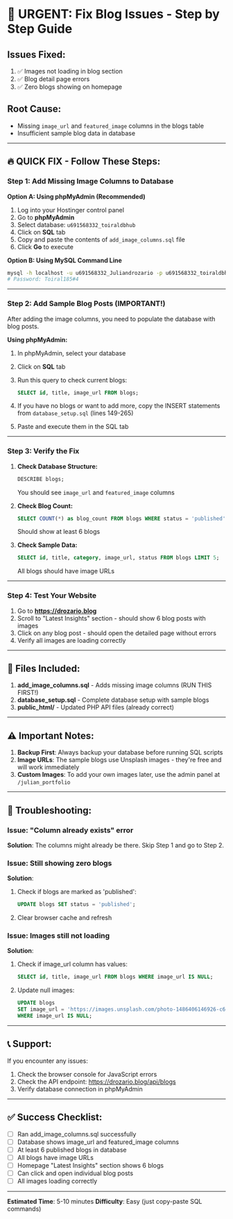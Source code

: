 # 🚨 URGENT: Fix Blog Issues - Step by Step Guide

## Issues Fixed:
1. ✅ Images not loading in blog section
2. ✅ Blog detail page errors
3. ✅ Zero blogs showing on homepage

## Root Cause:
- Missing `image_url` and `featured_image` columns in the blogs table
- Insufficient sample blog data in database

---

## 🔥 QUICK FIX - Follow These Steps:

### Step 1: Add Missing Image Columns to Database

**Option A: Using phpMyAdmin (Recommended)**

1. Log into your Hostinger control panel
2. Go to **phpMyAdmin**
3. Select database: `u691568332_toiraldbhub`
4. Click on **SQL** tab
5. Copy and paste the contents of `add_image_columns.sql` file
6. Click **Go** to execute

**Option B: Using MySQL Command Line**

```bash
mysql -h localhost -u u691568332_Juliandrozario -p u691568332_toiraldbhub < add_image_columns.sql
# Password: Toiral185#4
```

---

### Step 2: Add Sample Blog Posts (IMPORTANT!)

After adding the image columns, you need to populate the database with blog posts.

**Using phpMyAdmin:**

1. In phpMyAdmin, select your database
2. Click on **SQL** tab
3. Run this query to check current blogs:
   ```sql
   SELECT id, title, image_url FROM blogs;
   ```

4. If you have no blogs or want to add more, copy the INSERT statements from `database_setup.sql` (lines 149-265)
5. Paste and execute them in the SQL tab

---

### Step 3: Verify the Fix

1. **Check Database Structure:**
   ```sql
   DESCRIBE blogs;
   ```
   You should see `image_url` and `featured_image` columns

2. **Check Blog Count:**
   ```sql
   SELECT COUNT(*) as blog_count FROM blogs WHERE status = 'published';
   ```
   Should show at least 6 blogs

3. **Check Sample Data:**
   ```sql
   SELECT id, title, category, image_url, status FROM blogs LIMIT 5;
   ```
   All blogs should have image URLs

---

### Step 4: Test Your Website

1. Go to **https://drozario.blog**
2. Scroll to "Latest Insights" section - should show 6 blog posts with images
3. Click on any blog post - should open the detailed page without errors
4. Verify all images are loading correctly

---

## 📁 Files Included:

1. **add_image_columns.sql** - Adds missing image columns (RUN THIS FIRST!)
2. **database_setup.sql** - Complete database setup with sample blogs
3. **public_html/** - Updated PHP API files (already correct)

---

## ⚠️ Important Notes:

1. **Backup First**: Always backup your database before running SQL scripts
2. **Image URLs**: The sample blogs use Unsplash images - they're free and will work immediately
3. **Custom Images**: To add your own images later, use the admin panel at `/julian_portfolio`

---

## 🔧 Troubleshooting:

### Issue: "Column already exists" error
**Solution**: The columns might already be there. Skip Step 1 and go to Step 2.

### Issue: Still showing zero blogs
**Solution**: 
1. Check if blogs are marked as 'published':
   ```sql
   UPDATE blogs SET status = 'published';
   ```
2. Clear browser cache and refresh

### Issue: Images still not loading
**Solution**:
1. Check if image_url column has values:
   ```sql
   SELECT id, title, image_url FROM blogs WHERE image_url IS NULL;
   ```
2. Update null images:
   ```sql
   UPDATE blogs 
   SET image_url = 'https://images.unsplash.com/photo-1486406146926-c627a92ad1ab?w=800&h=400&fit=crop'
   WHERE image_url IS NULL;
   ```

---

## 📞 Support:

If you encounter any issues:
1. Check the browser console for JavaScript errors
2. Check the API endpoint: https://drozario.blog/api/blogs
3. Verify database connection in phpMyAdmin

---

## ✅ Success Checklist:

- [ ] Ran add_image_columns.sql successfully
- [ ] Database shows image_url and featured_image columns
- [ ] At least 6 published blogs in database
- [ ] All blogs have image URLs
- [ ] Homepage "Latest Insights" section shows 6 blogs
- [ ] Can click and open individual blog posts
- [ ] All images loading correctly

---

**Estimated Time**: 5-10 minutes
**Difficulty**: Easy (just copy-paste SQL commands)
